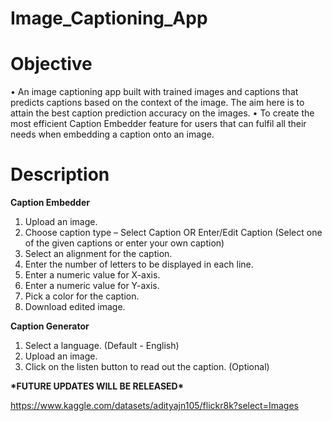 # Image_Captioning_App

# Objective
• An image captioning app built with trained images and captions that predicts captions based on the context of the image. The aim here is to attain the best caption prediction accuracy on the images.
• To create the most efficient Caption Embedder feature for users that can fulfil all their needs when embedding a caption onto an image.

# Description
**Caption Embedder**
1. Upload an image.
2. Choose caption type – Select Caption OR Enter/Edit Caption (Select one of the given captions or enter your own caption)
3. Select an alignment for the caption.
4. Enter the number of letters to be displayed in each line.
5. Enter a numeric value for X-axis.
6. Enter a numeric value for Y-axis.
7. Pick a color for the caption.
8. Download edited image.

**Caption Generator**
1. Select a language. (Default - English)
2. Upload an image.
3. Click on the listen button to read out the caption. (Optional)

**\*FUTURE UPDATES WILL BE RELEASED\***

https://www.kaggle.com/datasets/adityajn105/flickr8k?select=Images
